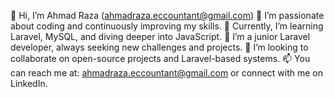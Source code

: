 👋 Hi, I’m Ahmad Raza (ahmadraza.eccountant@gmail.com)
👀 I’m passionate about coding and continuously improving my skills.
🌱 Currently, I’m learning Laravel, MySQL, and diving deeper into JavaScript.
💼 I’m a junior Laravel developer, always seeking new challenges and projects.
💞️ I’m looking to collaborate on open-source projects and Laravel-based systems.
📫 You can reach me at: ahmadraza.eccountant@gmail.com or connect with me on LinkedIn.
